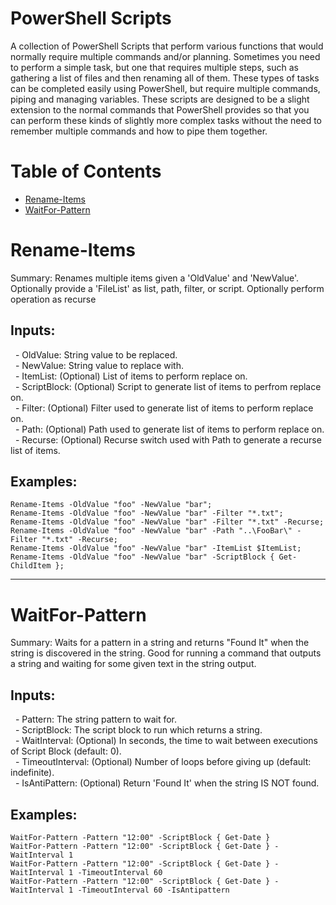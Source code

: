 # PowerShell Scripts
A collection of PowerShell Scripts that perform various functions that would normally require multiple commands and/or planning. Sometimes you need to perform a simple task, but one that requires multiple steps, such as gathering a list of files and then renaming all of them. These types of tasks can be completed easily using PowerShell, but require multiple commands, piping and managing variables. These scripts are designed to be a slight extension to the normal commands that PowerShell provides so that you can perform these kinds of slightly more complex tasks without the need to remember multiple commands and how to pipe them together.

Table of Contents
=================

 - [Rename-Items](#Rename-Items)
 - [WaitFor-Pattern](#WaitFor-Pattern)

Rename-Items
============

Summary: Renames multiple items given a 'OldValue' and 'NewValue'. Optionally provide a 'FileList' as list, path, filter, or script. Optionally perform operation as recurse

Inputs:
-------
&nbsp;&nbsp;- OldValue: String value to be replaced.<br>
&nbsp;&nbsp;- NewValue: String value to replace with.<br>
&nbsp;&nbsp;- ItemList: (Optional) List of items to perform replace on.<br>
&nbsp;&nbsp;- ScriptBlock: (Optional) Script to generate list of items to perfrom replace on.<br>
&nbsp;&nbsp;- Filter: (Optional) Filter used to generate list of items to perform replace on.<br>
&nbsp;&nbsp;- Path: (Optional) Path used to generate list of items to perform replace on.<br>
&nbsp;&nbsp;- Recurse: (Optional) Recurse switch used with Path to generate a recurse list of items.<br>

Examples:
---------
    Rename-Items -OldValue "foo" -NewValue "bar";
    Rename-Items -OldValue "foo" -NewValue "bar" -Filter "*.txt";
    Rename-Items -OldValue "foo" -NewValue "bar" -Filter "*.txt" -Recurse;
    Rename-Items -OldValue "foo" -NewValue "bar" -Path "..\FooBar\" -Filter "*.txt" -Recurse;
    Rename-Items -OldValue "foo" -NewValue "bar" -ItemList $ItemList;
    Rename-Items -OldValue "foo" -NewValue "bar" -ScriptBlock { Get-ChildItem };

--------------------------------------------------------------------------------

WaitFor-Pattern
===============

Summary: Waits for a pattern in a string and returns "Found It" when the string is discovered in the string. Good for running a command that outputs a string and waiting for some given text in the string output.

Inputs:
-------
&nbsp;&nbsp;- Pattern: The string pattern to wait for.<br>
&nbsp;&nbsp;- ScriptBlock: The script block to run which returns a string.<br>
&nbsp;&nbsp;- WaitInterval: (Optional) In seconds, the time to wait between executions of Script Block (default: 0).<br>
&nbsp;&nbsp;- TimeoutInterval: (Optional) Number of loops before giving up (default: indefinite).<br>
&nbsp;&nbsp;- IsAntiPattern: (Optional) Return 'Found It' when the string IS NOT found.<br>

Examples:
---------
    WaitFor-Pattern -Pattern "12:00" -ScriptBlock { Get-Date }
    WaitFor-Pattern -Pattern "12:00" -ScriptBlock { Get-Date } -WaitInterval 1
    WaitFor-Pattern -Pattern "12:00" -ScriptBlock { Get-Date } -WaitInterval 1 -TimeoutInterval 60
    WaitFor-Pattern -Pattern "12:00" -ScriptBlock { Get-Date } -WaitInterval 1 -TimeoutInterval 60 -IsAntipattern

